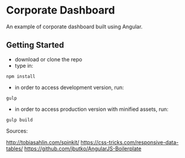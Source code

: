 # Corporate Dashboard

An example of corporate dashboard built using Angular.

## Getting Started

- download or clone the repo
- type in:
```
npm install
```
- in order to access development version, run:
```
gulp
```



- in order to access production version with minified assets, run:
```
gulp build
```

Sources:

http://tobiasahlin.com/spinkit/
https://css-tricks.com/responsive-data-tables/
https://github.com/jbutko/AngularJS-Boilerplate
